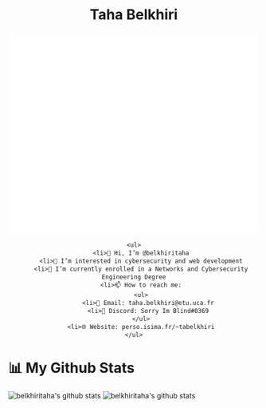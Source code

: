 <div class="container" align="center">
    <h1>Taha Belkhiri</h1>
	<img src="header.svg" width="800" height="400">

    <ul>
        <li>👋 Hi, I’m @belkhiritaha
        <li>👀 I’m interested in cybersecurity and web development
        <li>🌱 I’m currently enrolled in a Networks and Cybersecurity Engineering Degree
        <li>📫 How to reach me:
        <ul>
            <li>📧 Email: taha.belkhiri@etu.uca.fr
            <li>📱 Discord: Sorry Im Blind#0369
        </ul>
        <li>🌐 Website: perso.isima.fr/~tabelkhiri
    </ul>
</div>


<h1>📊 My Github Stats</h1>
<img src="https://github-readme-stats.vercel.app/api?username=belkhiritaha&show_icons=true&theme=radical" alt="belkhiritaha's github stats" />

<img src="https://github-readme-stats.vercel.app/api/top-langs/?username=belkhiritaha&layout=compact&theme=radical" alt="belkhiritaha's github stats" />
